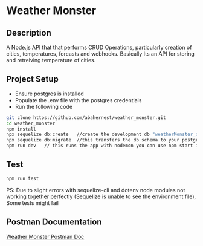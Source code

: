 # Weather Monster

## Description

A Node.js API that that performs CRUD Operations, particularly creation of cities, temperatures, forcasts and webhooks.
Basically Its an API for storing and retreiving temperature of cities.

## Project Setup

* Ensure postgres is installed
* Populate the .env file with the postgres credentials
* Run the following code

```bash
git clone https://github.com/abahernest/weather_monster.git
cd weather_monster
npm install
npx sequelize db:create   //create the development db "weatherMonster_dev"
npx sequelize db:migrate  //this transfers the db schema to your postgres db
npm run dev   // this runs the app with nodemon you can use npm start instead
```

## Test

```bash
npm run test
```
PS: Due to slight errors with sequelize-cli and dotenv node modules not working together perfectly (Sequelize is unable to see the environment file), Some tests might fail

## Postman Documentation

[Weather Monster Postman Doc](https://documenter.getpostman.com/view/11044390/UUxwBUSm)
